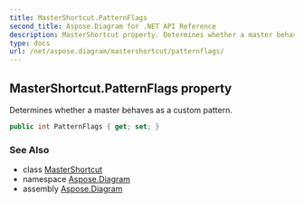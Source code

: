 ```yaml
---
title: MasterShortcut.PatternFlags
second_title: Aspose.Diagram for .NET API Reference
description: MasterShortcut property. Determines whether a master behaves as a custom pattern
type: docs
url: /net/aspose.diagram/mastershortcut/patternflags/
---
```

## MasterShortcut.PatternFlags property

Determines whether a master behaves as a custom pattern.

```csharp
public int PatternFlags { get; set; }
```

### See Also

* class [MasterShortcut](../)
* namespace [Aspose.Diagram](../../mastershortcut/)
* assembly [Aspose.Diagram](../../../)


